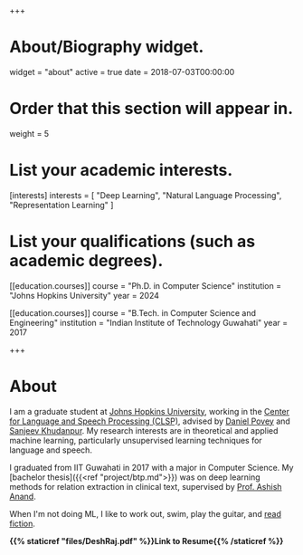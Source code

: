+++
# About/Biography widget.
widget = "about"
active = true
date = 2018-07-03T00:00:00

# Order that this section will appear in.
weight = 5

# List your academic interests.
[interests]
  interests = [
    "Deep Learning",
    "Natural Language Processing",
    "Representation Learning"
  ]

# List your qualifications (such as academic degrees).
[[education.courses]]
  course = "Ph.D. in Computer Science"
  institution = "Johns Hopkins University"
  year = 2024

[[education.courses]]
  course = "B.Tech. in Computer Science and Engineering"
  institution = "Indian Institute of Technology Guwahati"
  year = 2017
 
+++

# About

I am a graduate student at [Johns Hopkins University](https://www.cs.jhu.edu/), working in the [Center for Language and Speech Processing (CLSP)](https://www.clsp.jhu.edu/), advised by [Daniel Povey](http://www.danielpovey.com) and [Sanjeev Khudanpur](https://clsp.wse.jhu.edu/faculty-pages/sanjeev/). My research interests are in theoretical and applied machine learning, particularly unsupervised learning techniques for language and speech.

I graduated from IIT Guwahati in 2017 with a major in Computer Science. My [bachelor thesis]({{<ref "project/btp.md">}}) was on deep learning methods for relation extraction in clinical text, supervised by [Prof. Ashish Anand](http://www.iitg.ac.in/anand.ashish/index.html). 

When I'm not doing ML, I like to work out, swim, play the guitar, and [read fiction](https://medium.com/deshs-book-reviews). 

**{{% staticref "files/DeshRaj.pdf" %}}Link to Resume{{% /staticref %}}**
